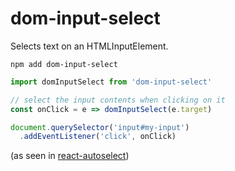 # dom-input-select
Selects text on an HTMLInputElement.

```
npm add dom-input-select
```

```js
import domInputSelect from 'dom-input-select'

// select the input contents when clicking on it
const onClick = e => domInputSelect(e.target)

document.querySelector('input#my-input')
  .addEventListener('click', onClick)
```

(as seen in [react-autoselect](https://github.com/AndersDJohnson/react-autoselect))
